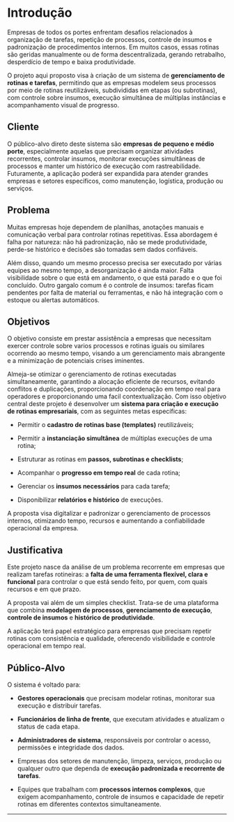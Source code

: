 # Introdução

Empresas de todos os portes enfrentam desafios relacionados à organização de tarefas, repetição de processos, controle de insumos e padronização de procedimentos internos. Em muitos casos, essas rotinas são geridas manualmente ou de forma descentralizada, gerando retrabalho, desperdício de tempo e baixa produtividade.

O projeto aqui proposto visa à criação de um sistema de **gerenciamento de rotinas e tarefas**, permitindo que as empresas modelem seus processos por meio de rotinas reutilizáveis, subdivididas em etapas (ou subrotinas), com controle sobre insumos, execução simultânea de múltiplas instâncias e acompanhamento visual de progresso.

## Cliente

O público-alvo direto deste sistema são **empresas de pequeno e médio porte**, especialmente aquelas que precisam organizar atividades recorrentes, controlar insumos, monitorar execuções simultâneas de processos e manter um histórico de execução com rastreabilidade. Futuramente, a aplicação poderá ser expandida para atender grandes empresas e setores específicos, como manutenção, logística, produção ou serviços.

## Problema

Muitas empresas hoje dependem de planilhas, anotações manuais e comunicação verbal para controlar rotinas repetitivas. Essa abordagem é falha por natureza: não há padronização, não se mede produtividade, perde-se histórico e decisões são tomadas sem dados confiáveis.

Além disso, quando um mesmo processo precisa ser executado por várias equipes ao mesmo tempo, a desorganização é ainda maior. Falta visibilidade sobre o que está em andamento, o que está parado e o que foi concluído. Outro gargalo comum é o controle de insumos: tarefas ficam pendentes por falta de material ou ferramentas, e não há integração com o estoque ou alertas automáticos.

## Objetivos

O objetivo consiste em prestar assistência a empresas que necessitam exercer controle sobre varios processos e rotinas iguais ou similares ocorrendo ao mesmo tempo, visando a um gerenciamento mais abrangente e a minimização de potenciais crises iminentes.

Almeja-se otimizar o gerenciamento de rotinas executadas simultaneamente, garantindo a alocação eficiente de recursos, evitando conflitos e duplicações, proporcionando coordenação em tempo real para operadores e proporcionando uma facil contextualização. Com isso objetivo central deste projeto é desenvolver um **sistema para criação e execução de rotinas empresariais**, com as seguintes metas específicas:
 
 - Permitir o **cadastro de rotinas base (templates)** reutilizáveis;
     
 - Permitir a **instanciação simultânea** de múltiplas execuções de uma rotina;
     
 - Estruturar as rotinas em **passos, subrotinas e checklists**;
     
 - Acompanhar o **progresso em tempo real** de cada rotina;
     
 - Gerenciar os **insumos necessários** para cada tarefa;
     
 - Disponibilizar **relatórios e histórico** de execuções.
     
 
 A proposta visa digitalizar e padronizar o gerenciamento de processos internos, otimizando tempo, recursos e aumentando a confiabilidade operacional da empresa.

## Justificativa

Este projeto nasce da análise de um problema recorrente em empresas que realizam tarefas rotineiras: a **falta de uma ferramenta flexível, clara e funcional** para controlar o que está sendo feito, por quem, com quais recursos e em que prazo.

A proposta vai além de um simples checklist. Trata-se de uma plataforma que combina **modelagem de processos**, **gerenciamento de execução**, **controle de insumos** e **histórico de produtividade**.

A aplicação terá papel estratégico para empresas que precisam repetir rotinas com consistência e qualidade, oferecendo visibilidade e controle operacional em tempo real.

## Público-Alvo

O sistema é voltado para:

- **Gestores operacionais** que precisam modelar rotinas, monitorar sua execução e distribuir tarefas.
    
- **Funcionários de linha de frente**, que executam atividades e atualizam o status de cada etapa.
    
- **Administradores de sistema**, responsáveis por controlar o acesso, permissões e integridade dos dados.
    
- Empresas dos setores de manutenção, limpeza, serviços, produção ou qualquer outro que dependa de **execução padronizada e recorrente de tarefas**.
    
- Equipes que trabalham com **processos internos complexos**, que exigem acompanhamento, controle de insumos e capacidade de repetir rotinas em diferentes contextos simultaneamente.
    

---

